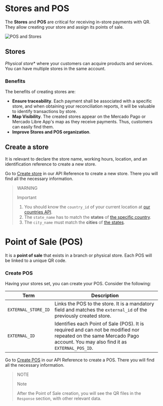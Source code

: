 # Stores and POS

The **Stores** and **POS** are critical for receiving in-store payments with QR. They allow creating your store and assign its points of sale.

![POS and Stores](/images/mobile/stores_pos.es.png)

## Stores

*Physical store** where your customers can acquire products and services. You can have multiple stores in the same account.

### Benefits

The benefits of creating stores are:

- **Ensure traceability**. Each payment shall be associated with a specific store, and when obtaining your reconciliation reports, it will be valuable to identify transactions by store.
- **Map Visibility**. The created stores appear on the Mercado Pago or Mercado Libre App's map as they receive payments. Thus, customers can easily find them.
- **Improve Stores and POS organization**.

## Create a store

It is relevant to declare the store name, working hours, location, and an identification reference to create a new store.

Go to [Create store](https://www.mercadopago[FAKER][URL][DOMAIN]/developers/en/reference/stores/_users_user_id_stores/post) in our API Reference to create a new store. There you will find all the necessary information.

> WARNING
>
> Important
>
> 1. You should know the `country_id` of your current location at [our countries API](https://api.mercadolibre.com/countries).
> 2. The `state_name` has to match the **states** of [the specific country](https://api.mercadolibre.com/countries/$country_id).
> 3. The `city_name` must match the **cities** of [the states](https://api.mercadolibre.com/states/$state_id).

# Point of Sale (POS)

It is a **point of sale** that exists in a branch or physical store. Each POS will be linked to a unique QR code.

### Create POS

Having your stores set, you can create your POS. Consider the following:

| Term | Description |
| --- | --- |
| `EXTERNAL_STORE_ID` | Links the POS to the store. It is a mandatory field and matches the `external_id` of the previously created store. |
| `EXTERNAL_ID` | Identifies each Point of Sale (POS). It is required and can not be modified nor repeated on the same Mercado Pago account. You may also find it as `EXTERNAL_POS_ID`. |

Go to [Create POS](https://www.mercadopago[FAKER][URL][DOMAIN]/developers/en/reference/pos/_pos/post) in our API Reference to create a POS. There you will find all the necessary information.

> NOTE
>
> Note
>
> After the Point of Sale creation, you will see the QR files in the `Response` section, with other relevant data.